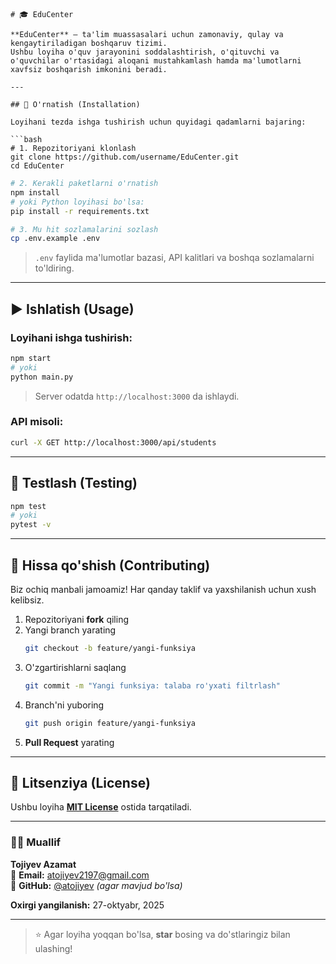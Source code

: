 ```
# 🎓 EduCenter

**EduCenter** – ta'lim muassasalari uchun zamonaviy, qulay va kengaytiriladigan boshqaruv tizimi.  
Ushbu loyiha o'quv jarayonini soddalashtirish, o'qituvchi va o'quvchilar o'rtasidagi aloqani mustahkamlash hamda ma'lumotlarni xavfsiz boshqarish imkonini beradi.

---

## 🚀 O'rnatish (Installation)

Loyihani tezda ishga tushirish uchun quyidagi qadamlarni bajaring:

```bash
# 1. Repozitoriyani klonlash
git clone https://github.com/username/EduCenter.git
cd EduCenter
```

```bash
# 2. Kerakli paketlarni o'rnatish
npm install
# yoki Python loyihasi bo'lsa:
pip install -r requirements.txt
```

```bash
# 3. Mu hit sozlamalarini sozlash
cp .env.example .env
```
> `.env` faylida ma'lumotlar bazasi, API kalitlari va boshqa sozlamalarni to'ldiring.

---

## ▶️ Ishlatish (Usage)

### Loyihani ishga tushirish:

```bash
npm start
# yoki
python main.py
```

> Server odatda `http://localhost:3000` da ishlaydi.

### API misoli:

```bash
curl -X GET http://localhost:3000/api/students
```

---

## 🧪 Testlash (Testing)

```bash
npm test
# yoki
pytest -v
```

---

## 🤝 Hissa qo'shish (Contributing)

Biz ochiq manbali jamoamiz! Har qanday taklif va yaxshilanish uchun xush kelibsiz.

1. Repozitoriyani **fork** qiling  
2. Yangi branch yarating  
   ```bash
   git checkout -b feature/yangi-funksiya
   ```  
3. O'zgartirishlarni saqlang  
   ```bash
   git commit -m "Yangi funksiya: talaba ro'yxati filtrlash"
   ```  
4. Branch'ni yuboring  
   ```bash
   git push origin feature/yangi-funksiya
   ```  
5. **Pull Request** yarating

---

## 📄 Litsenziya (License)

Ushbu loyiha **[MIT License](LICENSE)** ostida tarqatiladi.

---

### 👨‍💻 Muallif

**Tojiyev Azamat**  
📧 **Email:** [atojiyev2197@gmail.com](mailto:atojiyev2197@gmail.com)  
🔗 **GitHub:** [@atojiyev](https://github.com/atojiyev) *(agar mavjud bo'lsa)*

**Oxirgi yangilanish:** 27-oktyabr, 2025

---

> ⭐ Agar loyiha yoqqan bo'lsa, **star** bosing va do'stlaringiz bilan ulashing!
```
